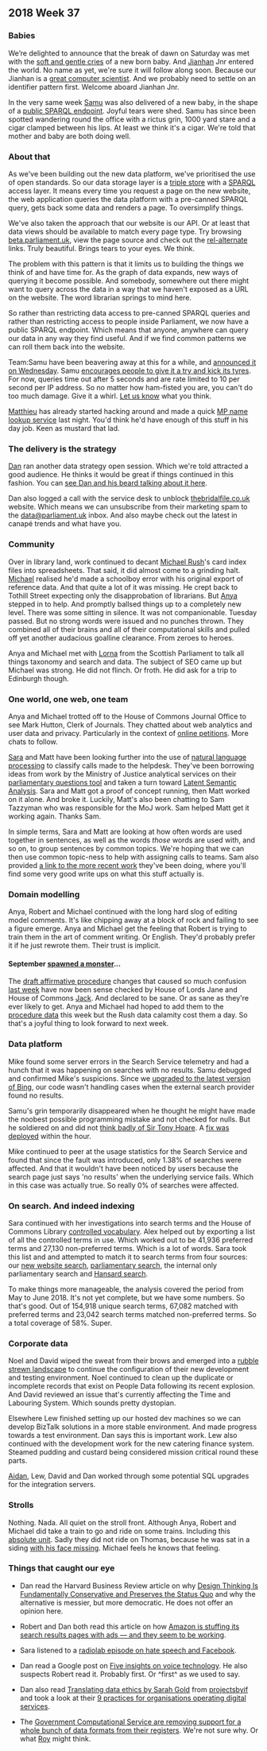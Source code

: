 ## 2018 Week 37

### Babies

We’re delighted to announce that the break of dawn on Saturday was met with the [soft and gentle cries](https://www.youtube.com/watch?v=Su_l0d-st1k) of a new born baby. And [Jianhan](https://twitter.com/jianhanzhu) Jnr entered the world. No name as yet, we're sure it will follow along soon. Because our Jianhan is a [great computer scientist](https://martinfowler.com/bliki/TwoHardThings.html). And we probably need to settle on an identifier pattern first. Welcome aboard Jianhan Jnr.

In the very same week [Samu](https://twitter.com/langsamu) was also delivered of a new baby, in the shape of a [public SPARQL endpoint](https://api.parliament.uk/sparql). Joyful tears were shed. Samu has since been spotted wandering round the office with a rictus grin, 1000 yard stare and a cigar clamped between his lips. At least we think it's a cigar. We're told that mother and baby are both doing well.

### About that

As we've been building out the new data platform, we've prioritised the use of open standards. So our data storage layer is a [triple store](https://en.wikipedia.org/wiki/Triplestore) with a [SPARQL](https://en.wikipedia.org/wiki/SPARQL) access layer. It means every time you request a page on the new website, the web application queries the data platform with a pre-canned SPARQL query, gets back some data and renders a page. To oversimplify things.

We've also taken the approach that our website is our API. Or at least that data views should be available to match every page type. Try browsing [beta.parliament.uk](https://beta.parliament.uk/), view the page source and check out the [rel-alternate](http://microformats.org/wiki/rel-alternate) links. Truly beautiful. Brings tears to your eyes. We think.

The problem with this pattern is that it limits us to building the things we think of and have time for. As the graph of data expands, new ways of querying it become possible. And somebody, somewhere out there might want to query across the data in a way that we haven't exposed as a URL on the website. The word librarian springs to mind here.

So rather than restricting data access to pre-canned SPARQL queries and rather than restricting access to people inside Parliament, we now have a public SPARQL endpoint. Which means that anyone, anywhere can query our data in any way they find useful. And if we find common patterns we can roll them back into the website.

Team:Samu have been beavering away at this for a while, and [announced it on Wednesday](https://twitter.com/langsamu/status/1039950343088615425). Samu [encourages people to give it a try and kick its tyres](https://twitter.com/langsamu/status/1039950348901916674). For now, queries time out after 5 seconds and are rate limited to 10 per second per IP address. So no matter how ham-fisted you are, you can't do too much damage. Give it a whirl. [Let us know](mailto:data@parliament.uk) what you think.

[Matthieu](https://twitter.com/cognithive) has already started hacking around and made a quick [MP name lookup service](https://mp-names.cognithive.com/?name=Mouse) last night. You'd think he'd have enough of this stuff in his day job. Keen as mustard that lad.

### The delivery is the strategy

[Dan](https://twitter.com/dasbarrett) ran another data strategy open session. Which we're told attracted a good audience. He thinks it would be great if things continued in this fashion. You can [see Dan and his beard talking about it here](https://twitter.com/dasbarrett/status/1040238433627791360).

Dan also logged a call with the service desk to unblock [thebridalfile.co.uk](https://en.wikipedia.org/wiki/Binders_full_of_women) website. Which means we can unsubscribe from their marketing spam to the [data@parliament.uk](mailto:data@parliament.uk) inbox. And also maybe check out the latest in canapé trends and what have you.

### Community

Over in library land, work continued to decant [Michael Rush](https://socialsciences.exeter.ac.uk/politics/staff/rush/)'s card index files into spreadsheets. That said, it did almost come to a grinding halt. [Michael](https://twitter.com/fantasticlife) realised he'd made a schoolboy error with his original export of reference data. And that quite a lot of it was missing. He crept back to Tothill Street expecting only the disapprobation of librarians. But [Anya](https://twitter.com/bitten_) stepped in to help. And promptly ballsed things up to a completely new level. There was some sitting in silence. It was not companionable. Tuesday passed. But no strong words were issued and no punches thrown. They combined all of their brains and all of their computational skills and pulled off yet another audacious goalline clearance. From zeroes to heroes.

Anya and Michael met with [Lorna](https://twitter.com/laurnarobertson) from the Scottish Parliament to talk all things taxonomy and search and data. The subject of SEO came up but Michael was strong. He did not flinch. Or froth. He did ask for a trip to Edinburgh though.

### One world, one web, one team

Anya and Michael trotted off to the House of Commons Journal Office to see Mark Hutton, Clerk of Journals. They chatted about web analytics and user data and privacy. Particularly in the context of [online petitions](https://petition.parliament.uk/). More chats to follow.

[Sara](https://twitter.com/sarafreis) and Matt have been looking further into the use of [natural language processing](https://en.wikipedia.org/wiki/Natural_language_processing) to classify calls made to the helpdesk. They've been borrowing ideas from work by the Ministry of Justice analytical services on their [parliamentary questions tool](https://github.com/moj-analytical-services/pq-tool) and taken a turn toward [Latent Semantic Analysis](https://en.wikipedia.org/wiki/Latent_semantic_analysis). Sara and Matt got a proof of concept running, then Matt worked on it alone. And broke it. Luckily, Matt's also been chatting to Sam Tazzyman who was responsible for the MoJ work. Sam helped Matt get it working again. Thanks Sam.

In simple terms, Sara and Matt are looking at how often words are used together in sentences, as well as the words *those* words are used with, and so on, to group sentences by common topics. We're hoping that we can then use common topic-ness to help with assigning calls to teams. Sam also provided [a link to the more recent work](https://moj-analytical-services.github.io/NLP-guidance/) they've been doing, where you'll find some very good write ups on what this stuff actually is.

### Domain modelling

Anya, Robert and Michael continued with the long hard slog of editing model comments. It's like chipping away at a block of rock and failing to see a figure emerge. Anya and Michael get the feeling that Robert is trying to train them in the art of comment writing. Or English. They'd probably prefer it if he just rewrote them. Their trust is implicit.

#### September [spawned a monster](https://www.youtube.com/watch?v=Xv8LdKp2Y-8)...

The [draft affirmative procedure](https://ukparliament.github.io/ontologies/procedure/sis/draft-affirmative.pdf) changes that caused so much confusion [last week](/weeknotes.data-search/2018/36/#september-spawned-a-monster) have now been sense checked by House of Lords Jane and House of Commons [Jack](https://twitter.com/jackpdent). And declared to be sane. Or as sane as they're ever likely to get. Anya and Michael had hoped to add them to the [procedure data](https://procedures.azurewebsites.net/Procedures/3/graph) this week but the Rush data calamity cost them a day. So that's a joyful thing to look forward to next week.

### Data platform

Mike found some server errors in the Search Service telemetry and had a hunch that it was happening on searches with no results. Samu debugged and confirmed Mike's suspicions. Since we [upgraded to the latest version of Bing](https://ukparliament.github.io/weeknotes.data-search/2018/34/#data-platform), our code wasn't handling cases when the external search provider found no results.

Samu's grin temporarily disappeared when he thought he might have made the noobest possible programming mistake and not checked for nulls. But he soldiered on and did not [think badly of Sir Tony Hoare](https://en.wikipedia.org/wiki/Tony_Hoare#Apologies_and_retractions). A [fix was deployed](https://github.com/ukparliament/Search/compare/62a8797e22c12ba47bb5c28e71d76f71f65dce6b...a509da1ccabfbbf1570b4a456ac1e5c130f771b8?diff=split#diff-54a72b6692c682e402df897d42ada6c9R25) within the hour.

Mike continued to peer at the usage statistics for the Search Service and found that since the fault was introduced, only 1.38% of searches were affected. And that it wouldn't have been noticed by users because the search page just says 'no results' when the underlying service fails. Which in this case was actually true. So really 0% of searches were affected.

### On search. And indeed indexing

Sara continued with her investigations into search terms and the House of Commons Library [controlled vocabulary](http://www.data.parliament.uk/dataset/thesauri). Alex helped out by exporting a list of all the controlled terms in use. Which worked out to be 41,936 preferred terms and 27,130 non-preferred terms. Which is a lot of words. Sara took this list and and attempted to match it to search terms from four sources: our [new website search](https://beta.parliament.uk/search), [parliamentary search](http://search-material.parliament.uk/), the internal only parliamentary search and [Hansard search](https://hansard.parliament.uk).

To make things more manageable, the analysis covered the period from May to June 2018. It's not yet complete, but we have some numbers. So that's good. Out of 154,918 unique search terms, 67,082 matched with preferred terms and 23,042 search terms matched non-preferred terms. So a total coverage of 58%. Super.

### Corporate data

Noel and David wiped the sweat from their brows and emerged into a [rubble strewn landscape](https://www.youtube.com/watch?v=MrHoMSRZOS4&t=3m47s) to continue the configuration of their new development and testing environment. Noel continued to clean up the duplicate or incomplete records that exist on People Data following its recent explosion. And David reviewed an issue that's currently affecting the Time and Labouring System. Which sounds pretty dystopian.

Elsewhere Lew finished setting up our hosted dev machines so we can develop BizTalk solutions in a more stable environment. And made progress towards a test environment. Dan says this is important work. Lew also continued with the development work for the new catering finance system. Steamed pudding and custard being considered mission critical round these parts.

[Aidan](https://twitter.com/aidan_morgan), Lew, David and Dan worked through some potential SQL upgrades for the integration servers.

### Strolls

Nothing. Nada. All quiet on the stroll front. Although Anya, Robert and Michael did take a train to go and ride on some trains. Including this [absolute unit](https://twitter.com/fantasticlife/status/1038393479347535872). Sadly they did not ride on Thomas, because he was sat in a siding [with his face missing](https://twitter.com/fantasticlife/status/1038402425026224128). Michael feels he knows that feeling.

### Things that caught our eye

* Dan read the Harvard Business Review article on why [Design Thinking Is Fundamentally Conservative and Preserves the Status Quo](https://hbr.org/2018/09/design-thinking-is-fundamentally-conservative-and-preserves-the-status-quo) and why the alternative is messier, but more democratic. He does not offer an opinion here.

* Robert and Dan both read this article on how [Amazon is stuffing its search results pages with ads — and they seem to be working](https://www.recode.net/2018/9/10/17797720/amazon-is-stuffing-its-search-results-pages-with-ads).

* Sara listened to a [radiolab episode on hate speech and Facebook](https://www.wnycstudios.org/story/post-no-evil).

* Dan read a Google post on [Five insights on voice technology](https://www.blog.google/perspectives/scott-huffman/five-insights-voice-technology/). He also suspects Robert read it. Probably first. Or ^first^ as we used to say.

* Dan also read [Translating data ethics by Sarah Gold](https://projectsbyif.com/blog/translating-data-ethics) from [projectsbyif](https://twitter.com/projectsbyif) and took a look at their [9 practices for organisations operating digital services](https://s3-eu-west-1.amazonaws.com/projectsbyif.com/data-ethics-practices/9+practices+for+organisations+operating+digital+services.pdf).

* The [Government Computational Service are removing support for a whole bunch of data formats from their registers](https://www.registers.service.gov.uk/data-format-changes). We're not sure why. Or what [Roy](https://en.wikipedia.org/wiki/Roy_Fielding) might think.